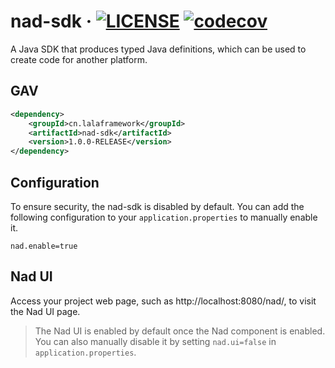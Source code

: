 # nad-sdk · [![LICENSE](https://img.shields.io/github/license/HuolalaTech/nad)](../LICENSE.txt) [![codecov](https://codecov.io/gh/HuolalaTech/nad/branch/main/graph/badge.svg?token=3YnCtwfAzL&flag=nad-java-sdk)](https://app.codecov.io/gh/HuolalaTech/nad/tree/main/nad-java-sdk)

A Java SDK that produces typed Java definitions, which can be used to create code for another platform.

## GAV

```xml
<dependency>
    <groupId>cn.lalaframework</groupId>
    <artifactId>nad-sdk</artifactId>
    <version>1.0.0-RELEASE</version>
</dependency>
```

## Configuration

To ensure security, the nad-sdk is disabled by default. You can add the following configuration to
your `application.properties` to manually enable it.

```properties
nad.enable=true
```

## Nad UI

Access your project web page, such as http://localhost:8080/nad/, to visit the Nad UI page.

> The Nad UI is enabled by default once the Nad component is enabled.
> You can also manually disable it by setting `nad.ui=false` in `application.properties`.
